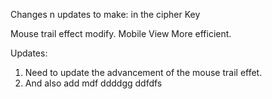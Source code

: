 Changes n updates to make: in the cipher Key

Mouse trail effect modify.
Mobile View More efficient.


Updates: 
1. Need to update the advancement of the mouse trail effet.  
2. And also add mdf   ddddgg
ddfdfs
